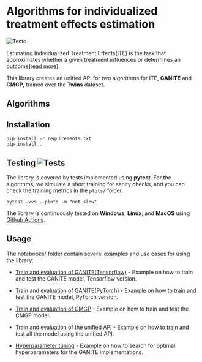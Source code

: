 # Algorithms for individualized treatment effects estimation

![Tests](https://github.com/bcebere/ite-api/workflows/Tests/badge.svg?branch=main)

Estimating Individualized Treatment Effects(ITE) is the task that approximates whether a given treatment influences or determines an outcome([read more](https://www.vanderschaar-lab.com/individualized-treatment-effect-inference/)).

This library creates an unified API for two algorithms for ITE, **GANITE** and **CMGP**, trained over the **Twins** dataset.

## Algorithms

## Installation

```
pip install -r requirements.txt
pip install .
```

## Testing ![Tests](https://github.com/bcebere/ite-api/workflows/Tests/badge.svg?branch=main)
The library is covered by tests implemented using **pytest**.
For the algorithms, we simulate a short training for sanity checks, and you can check the training metrics in the `plots/` folder.
```
pytest -vvs --plots -m "not slow"

```

The library is continuously tested on **Windows**, **Linux**, and **MacOS** using [Github Actions](https://github.com/bcebere/ite-api/actions).

## Usage

The notebooks/ folder contain several examples and use cases for using the library:


 - [Train and evaluation of GANITE(Tensorflow)](https://github.com/bcebere/ite-api/blob/main/notebooks/ganite_train_evaluation.ipynb) - Example on how to train and test the GANITE model, Tensorflow version.

 - [Train and evaluation of GANITE(PyTorch)](https://github.com/bcebere/ite-api/blob/main/notebooks/ganite_pytorch_train_evaluation.ipynb) - Example on how to train and test the GANITE model, PyTorch version.

 - [Train and evaluation of CMGP](https://github.com/bcebere/ite-api/tree/main/notebooks) - Example on how to train and test the CMGP model.

 - [Train and evaluation of the unified API](https://github.com/bcebere/ite-api/blob/main/notebooks/unified_api_train_evaluation.ipynb) - Example on how to train and test all the model using the unified API.

 - [Hyperparameter tuning](https://github.com/bcebere/ite-api/blob/main/notebooks/hyperparam_tuning.ipynb) - Example on how to search for optimal hyperparameters for the GANITE implementations.